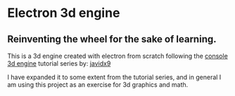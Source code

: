 # Electron 3d engine

## Reinventing the wheel for the sake of learning.

This is a 3d engine created with electron from scratch following the [console 3d engine](https://www.youtube.com/watch?v=ih20l3pJoeU) tutorial series by: [javidx9](https://github.com/OneLoneCoder)

I have expanded it to some extent from the tutorial series, and in general I am using this project as an exercise for 3d graphics and math.
